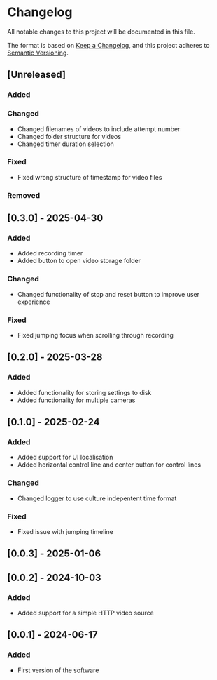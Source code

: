 # Changelog

All notable changes to this project will be documented in this file.

The format is based on [Keep a Changelog](https://keepachangelog.com/en/1.1.0/),
and this project adheres to [Semantic Versioning](https://semver.org/spec/v2.0.0.html).

## [Unreleased]
### Added

### Changed
- Changed filenames of videos to include attempt number
- Changed folder structure for videos
- Changed timer duration selection
  
### Fixed
- Fixed wrong structure of timestamp for video files

### Removed

## [0.3.0] - 2025-04-30
### Added
- Added recording timer
- Added button to open video storage folder

### Changed
- Changed functionality of stop and reset button to improve user experience
  
### Fixed
- Fixed jumping focus when scrolling through recording

## [0.2.0] - 2025-03-28
### Added
- Added functionality for storing settings to disk
- Added functionality for multiple cameras

## [0.1.0] - 2025-02-24
### Added
- Added support for UI localisation
- Added horizontal control line and center button for control lines

### Changed
- Changed logger to use culture indepentent time format

### Fixed
- Fixed issue with jumping timeline

## [0.0.3] - 2025-01-06

## [0.0.2] - 2024-10-03
### Added
- Added support for a simple HTTP video source

## [0.0.1] - 2024-06-17
### Added
- First version of the software
